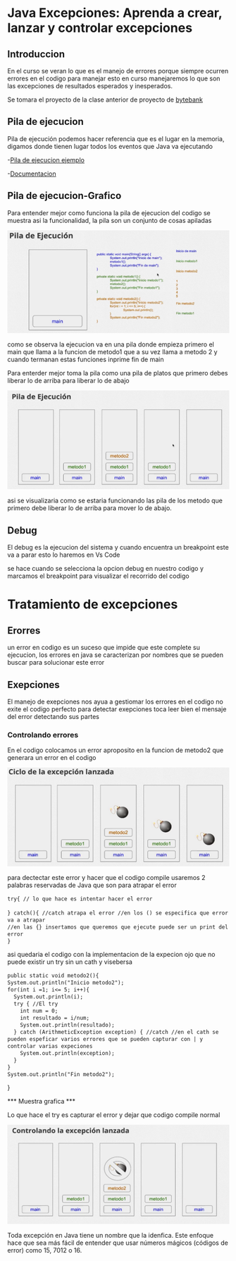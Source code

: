 # Java Excepciones: Aprenda a crear, lanzar y controlar excepciones

## Introduccion

En el curso se veran lo que es el manejo de errores porque siempre ocurren errores en el codigo para manejar esto en curso manejaremos lo que son las excepciones de resultados esperados y inesperados.

Se tomara el proyecto de la clase anterior de proyecto de [bytebank](./java-herencia-polimorfismo/src/bytebank)

## Pila de ejecucion 

Pila de ejecución podemos hacer referencia que es el lugar en la memoria, digamos donde tienen lugar todos los eventos que Java va ejecutando

-[Pila de ejecucion ejemplo](./Java-pila-ejecucion/src/Flujo.java)

-[Documentacion](https://docs.oracle.com/en/java/javase/19/docs/api/java.base/java/lang/Exception.html)

## Pila de ejecucion-Grafico

Para entender mejor como funciona la pila de ejecucion del codigo se muestra asi la funcionalidad, la pila son un conjunto de cosas apiladas

![img](Piladeejecucion.png)

como se observa la ejecucion va en una pila donde empieza primero el main que llama a la funcion de metodo1 que a su vez llama a metodo 2 y cuando termanan estas funciones inprime fin de main

Para enterder mejor toma la pila como una pila de platos que primero debes liberar lo de arriba para liberar lo de abajo

![img](tiempopila.png)

asi se visualizaria como se estaria funcionando las pila de los metodo que primero debe liberar lo de arriba para mover lo de abajo.

## Debug

El debug es la ejecucion del sistema y cuando encuentra un breakpoint este va a parar esto lo haremos en Vs Code 

se hace cuando se selecciona la opcion debug en nuestro codigo y marcamos el breakpoint para visualizar el recorrido del codigo 

# Tratamiento de excepciones 

## Erorres

un error en codigo es un suceso que impide que este complete su ejecucion, los errores en java se caracterizan por nombres que se pueden buscar para solucionar este error 

## Exepciones

El manejo de exepciones nos ayua a gestiomar los errores en el codigo no exite el codigo perfecto para detectar exepciones toca leer bien el mensaje del error detectando sus partes 

### Controlando errores

En el codigo colocamos un error aproposito en la funcion de metodo2 que generara un error en el codigo

![img](Controlando%20errores.png)

para dectectar este error y hacer que el codigo compile usaremos 2 palabras reservadas de Java que son para atrapar el error 

    try{ // lo que hace es intentar hacer el error 

    } catch(){ //catch atrapa el error //en los () se especifica que error va a atrapar
    //en las {} insertamos que queremos que ejecute puede ser un print del error 
    }

asi quedaria el codigo con la implementacion de la expecion ojo que no puede existir un try sin un cath y visebersa

    public static void metodo2(){
    System.out.println("Inicio metodo2");
    for(int i =1; i<= 5; i++){
      System.out.println(i);
      try { //El try 
        int num = 0;
        int resultado = i/num;
        System.out.println(resultado);
      } catch (ArithmeticException exception) { //catch //en el cath se pueden espeficar varios errores que se pueden capturar con | y controlar varias expeciones 
        System.out.println(exception);       
      }
    }
    System.out.println("Fin metodo2");
  }


*** Muestra grafica ***

Lo que hace el try es capturar el error y dejar que codigo compile normal

![img](capturaerror.png)

Toda excepción en Java tiene un nombre que la idenfica. Este enfoque hace que sea más fácil de entender que usar números mágicos (códigos de error) como 15, 7012 o 16.
